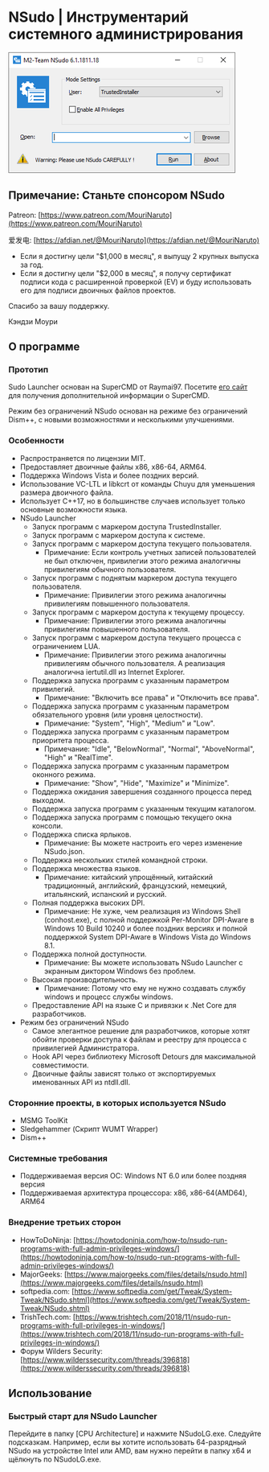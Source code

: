 ﻿# NSudo | Инструментарий системного администрирования

![Скриншот](./Screenshot.png)

## Примечание: Станьте спонсором NSudo

Patreon: [https://www.patreon.com/MouriNaruto](https://www.patreon.com/MouriNaruto)

爱发电: [https://afdian.net/@MouriNaruto](https://afdian.net/@MouriNaruto)

- Если я достигну цели "$1,000 в месяц", я выпущу 2 крупных
  выпуска за год.
- Если я достигну цели "$2,000 в месяц", я получу сертификат 
  подписи кода с расширенной проверкой (EV) и буду использовать его для
  подписи двоичных файлов проектов.

Спасибо за вашу поддержку.

Кэндзи Моури

## О программе

### Прототип

Sudo Launcher основан на SuperCMD от Raymai97. Посетите
[его сайт](http://bbs.pcbeta.com/viewthread-1508863-1-1.html "нажми") для получения дополнительной информации о SuperCMD.

Режим без ограничений NSudo основан на режиме без ограничений Dism++, с новыми возможностями и несколькими
улучшениями.

### Особенности

- Распространяется по лицензии MIT.
- Предоставляет двоичные файлы x86, x86-64, ARM64.
- Поддержка Windows Vista и более поздних версий.
- Использование VC-LTL и libkcrt от команды Chuyu для уменьшения размера двоичного файла.
- Использует C++17, но в большинстве случаев использует только основные возможности языка.
- NSudo Launcher
  - Запуск программ с маркером доступа TrustedInstaller.
  - Запуск программ с маркером доступа к системе.
  - Запуск программ с маркером доступа текущего пользователя.
    - Примечание: Если контроль учетных записей пользователей не был
      отключен, привилегии этого режима аналогичны привилегиям обычного пользователя.
  - Запуск программ с поднятым маркером доступа текущего пользователя.
    - Примечание: Привилегии этого режима аналогичны привилегиям повышенного пользователя.
  - Запуск программ с маркером доступа к текущему процессу.
    - Примечание: Привилегии этого режима аналогичны привилегиям повышенного пользователя.
  - Запуск программ с маркером доступа текущего процесса с ограничением LUA.
    - Примечание: Привилегии этого режима аналогичны привилегиям обычного
      пользователя. А реализация аналогична iertutil.dll из 
      Internet Explorer.
  - Поддержка запуска программ с указанным параметром привилегий.
    - Примечание: "Включить все права" и "Отключить все права".
  - Поддержка запуска программ с указанным параметром обязательного уровня (или
    уровня целостности).
    - Примечание: "System", "High", "Medium" и "Low".
  - Поддержка запуска программ с указанным параметром приоритета процесса.
    - Примечание: "Idle", "BelowNormal", "Normal", "AboveNormal", "High" и 
      "RealTime".
  - Поддержка запуска программ с указанным параметром оконного режима.
    - Примечание: "Show", "Hide", "Maximize" и "Minimize".
  - Поддержка ожидания завершения созданного процесса перед выходом.
  - Поддержка запуска программ с указанным текущим каталогом.
  - Поддержка запуска программ с помощью текущего окна консоли.
  - Поддержка списка ярлыков.
    - Примечание: Вы можете настроить его через изменение NSudo.json.
  - Поддержка нескольких стилей командной строки.
  - Поддержка множества языков.
    - Примечание: китайский упрощённый, китайский традиционный, английский, французский,
      немецкий, итальянский, испанский и русский.
  - Полная поддержка высоких DPI.
    - Примечание: Не хуже, чем реализация из Windows Shell (conhost.exe), 
      с полной поддержкой Per-Monitor DPI-Aware в Windows 10 Build 10240 
      и более поздних версиях и полной поддержкой System DPI-Aware в Windows Vista 
      до Windows 8.1.
  - Поддержка полной доступности.
    - Примечание: Вы можете использовать NSudo Launcher с экранным диктором Windows без проблем.
  - Высокая производительность.
    - Примечание: Потому что ему не нужно создавать службу windows и
      процесс службы windows.
  - Предоставление API на языке C и привязки к .Net Core для разработчиков.
- Режим без ограничений NSudo
  - Самое элегантное решение для разработчиков, которые хотят обойти проверки
    доступа к файлам и реестру для процесса с привилегией Администратора.
  - Hook API через библиотеку Microsoft Detours для максимальной совместимости.
  - Двоичные файлы зависят только от экспортируемых именованных API из ntdll.dll.

### Сторонние проекты, в которых используется NSudo

- MSMG ToolKit
- Sledgehammer (Скрипт WUMT Wrapper)
- Dism++

### Системные требования

- Поддерживаемая версия ОС: Windows NT 6.0 или более поздняя версия
- Поддерживаемая архитектура процессора: x86, x86-64(AMD64), ARM64

### Внедрение третьих сторон

- HowToDoNinja: [https://howtodoninja.com/how-to/nsudo-run-programs-with-full-admin-privileges-windows/](https://howtodoninja.com/how-to/nsudo-run-programs-with-full-admin-privileges-windows/)
- MajorGeeks: [https://www.majorgeeks.com/files/details/nsudo.html](https://www.majorgeeks.com/files/details/nsudo.html)
- softpedia.com: [https://www.softpedia.com/get/Tweak/System-Tweak/NSudo.shtml](https://www.softpedia.com/get/Tweak/System-Tweak/NSudo.shtml)
- TrishTech.com: [https://www.trishtech.com/2018/11/nsudo-run-programs-with-full-privileges-in-windows/](https://www.trishtech.com/2018/11/nsudo-run-programs-with-full-privileges-in-windows/)
- Форум Wilders Security: [https://www.wilderssecurity.com/threads/396818](https://www.wilderssecurity.com/threads/396818)

## Использование

### Быстрый старт для NSudo Launcher

Перейдите в папку [CPU Architecture] и нажмите NSudoLG.exe. Следуйте подсказкам.
Например, если вы хотите использовать 64-разрядный NSudo на устройстве
Intel или AMD, вам нужно перейти в папку x64 и щёлкнуть по NSudoLG.exe.
